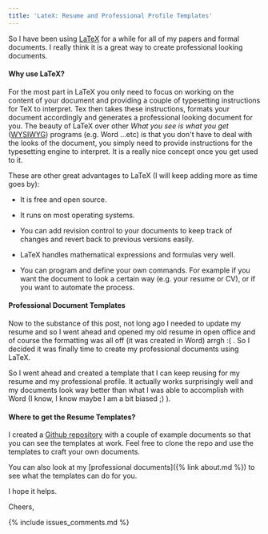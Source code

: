 ```yaml
---
title: 'LateX: Resume and Professional Profile Templates'
---
```


So I have been using [LaTeX](https://en.wikipedia.org/wiki/LaTeX) for a while
for all of my papers and formal documents. I really think it is a great way to
create professional looking documents.

#### Why use LaTeX?

For the most part in LaTeX you only need to focus on working on the content of
your document and providing a couple of typesetting instructions for TeX to
interpret. Tex then takes these instructions, formats your document accordingly
and generates a professional looking document for you. The beauty of LaTeX over
other _What you see is what you get_
([WYSIWYG](https://en.wikipedia.org/wiki/WYSIWYG)) programs (e.g. Word ...etc)
is that you don't have to deal with the looks of the document, you simply need
to provide instructions for the typesetting engine to interpret. It is a really
nice concept once you get used to it.

These are other great advantages to LaTeX (I will keep adding more as time goes
by):

* It is free and open source.

* It runs on most operating systems.

* You can add revision control to your documents to keep track of changes and 
revert back to previous versions easily.

* LaTeX handles mathematical expressions and formulas very well.

* You can program and define your own commands. For example if you want the 
document to look a certain way (e.g. your resume or CV), or if you want to 
automate the process.

#### Professional Document Templates

Now to the substance of this post, not long ago I needed to update my resume and
so I went ahead and opened my old resume in open office and of course the
formatting was all off (it was created in Word) arrgh :( . So I decided it was
finally time to create my professional documents using LaTeX.

So I went ahead and created a template that I can keep reusing for my resume and
my professional profile. It actually works surprisingly well and my documents
look way better than what I was able to accomplish with Word (I know, I know
maybe I am a bit biased ;) ).

#### Where to get the Resume Templates?

I created a [Github repository](https://github.com/camilotejeiro/professional_document_templates) 
with a couple of example documents so that you can see the templates at work. 
Feel free to clone the repo and use the templates to craft your own documents.

You can also look at my [professional documents]({% link about.md %}) 
to see what the templates can do for you.

I hope it helps.

Cheers,

{% include issues_comments.md %}
